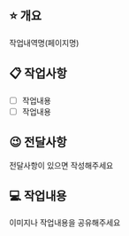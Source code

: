 <!--피알 완료 전 develop 브랜치에 머지하는지 꼭 확인해주세요!-->  

## ⭐ 개요

작업내역명(페이지명)

## 📋 작업사항

- [ ] 작업내용
- [ ] 작업내용

## 😉 전달사항

전달사항이 있으면 작성해주세요

## 💻 작업내용

이미지나 작업내용을 공유해주세요


